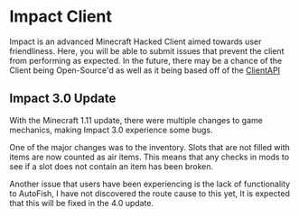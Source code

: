 # Impact Client

Impact is an advanced Minecraft Hacked Client aimed towards user friendliness.
Here, you will be able to submit issues that prevent the client from performing as expected.
In the future, there may be a chance of the Client being Open-Source'd as well as it being based off of the [ClientAPI](https://github.com/ZeroMemes/ClientAPI)

## Impact 3.0 Update
With the Minecraft 1.11 update, there were multiple changes to game mechanics, making Impact 3.0 experience some bugs.

One of the major changes was to the inventory. Slots that are not filled with items are now counted as air items.
This means that any checks in mods to see if a slot does not contain an item has been broken.

Another issue that users have been experiencing is the lack of functionality to AutoFish, I have not discovered the
route cause to this yet, It is expected that this will be fixed in the 4.0 update.
